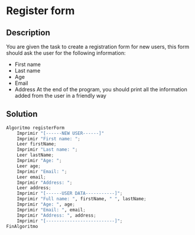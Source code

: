 # Register form
## Description
You are given the task to create a registration form for new users, this form should ask the user for the following information:

- First name
- Last name
- Age
- Email
- Address
At the end of the program, you should print all the information added from the user in a friendly way

## Solution
```python
Algoritmo registerForm
	Imprimir "[------NEW USER------]"
	Imprimir "First name: ";
	Leer firstName;
	Imprimir "Last name: ";
	Leer lastName;
	Imprimir "Age: ";
	Leer age;
	Imprimir "Email: ";
	Leer email;
	Imprimir "Address: ";
	Leer address;
	Imprimir "[------USER DATA-----------]";
	Imprimir "Full name: ", firstName, " ", lastName;
	Imprimir "Age: ", age;
	Imprimir "Email: ", email;
	Imprimir "Address: ", address;
	Imprimir "[--------------------------]";
FinAlgoritmo
```